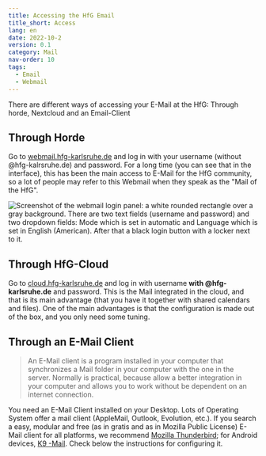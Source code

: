 ```yaml
---
title: Accessing the HfG Email
title_short: Access
lang: en
date: 2022-10-2
version: 0.1
category: Mail
nav-order: 10
tags:
  - Email
  - Webmail
---
```

There are different ways of accessing your E-Mail at the HfG: Through horde, Nextcloud and an Email-Client
<!-- more -->

## Through Horde
Go to [webmail.hfg-karlsruhe.de](https://webmail.hfg-karlsruhe.de) and log in with your username (without @hfg-kalrsruhe.de) and password.
For a long time (you can see that in the interface), this has been the main access to E-Mail for the HfG community, so a lot of people may refer to this Webmail when they speak as the "Mail of the HfG".

![Screenshot of the webmail login panel: a white rounded rectangle over a gray background. There are two text fields (username and password) and two dropdown fields: Mode which is set in automatic and Language which is set in English (American). After that a black login button with a locker next to it.]({{site.baseurl}}/assets/img/docs/mail-horde-login.png)



## Through HfG-Cloud
Go to [cloud.hfg-karlsruhe.de](https://cloud.hfg-karlsruhe.de) and log in with username **with @hfg-karlsruhe.de** and password. This is the Mail integrated in the cloud, and that is its main advantage (that you have it together with shared calendars and files). One of the main advantages is that the configuration is made out of the box, and you only need some tuning.

## Through an E-Mail Client

> An E-Mail client is a program installed in your computer that synchronizes a Mail folder in your computer with the one in the server. Normally is practical, because allow a better integration in your computer and allows you to work without be dependent on an internet connection.

You need an E-Mail Client installed on your Desktop. Lots of Operating System offer a mail client (AppleMail, Outlook, Evolution, etc.). If you search a easy, modular and free (as in gratis and as in Mozilla Public License) E-Mail client for all platforms, we recommend [Mozilla Thunderbird](https://www.thunderbird.net/en-US/download/); for Android devices, [K9 -Mail](https://k9mail.app/download). Check below the instructions for configuring it.
